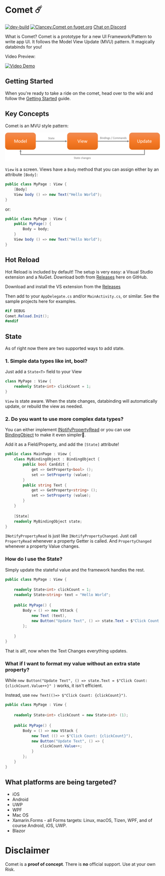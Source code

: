 # Comet ☄️ 

[![dev-build](https://github.com/dotnet/Comet/actions/workflows/dev.yml/badge.svg)](https://github.com/dotnet/Comet/actions/workflows/dev.yml)  [![Clancey.Comet on fuget.org](https://www.fuget.org/packages/Clancey.Comet/badge.svg)](https://www.fuget.org/packages/Clancey.Comet)
[Chat on Discord](https://discord.gg/7Ms7ptM)


What is Comet? Comet is a prototype for a new UI Framework/Pattern to write app UI.  It follows the Model View Update (MVU) pattern. It magically databinds for you!  

Video Preview:

[![Video Demo](http://img.youtube.com/vi/-Ieg9UadN8s/0.jpg)](http://www.youtube.com/watch?v=-Ieg9UadN8s)

## Getting Started

When you're ready to take a ride on the comet, head over to the wiki and follow the [Getting Started](https://github.com/Clancey/Comet/wiki/Getting-Started) guide.

## Key Concepts

Comet is an MVU style pattern:

![MVU pattern](art/mvu-pattern.png)

`View` is a screen. Views have a `Body` method that you can assign either by an attribute `[Body]`:

``` cs
public class MyPage : View {
    [Body]
    View body () => new Text("Hello World");
}
```

or:

``` cs
public class MyPage : View {
    public MyPage() {
        Body = body;
    }
    View body () => new Text("Hello World");
}
```

## Hot Reload

Hot Reload is included by default! The setup is very easy: a Visual Studio extension and a NuGet. Download both from [Releases](https://github.com/Clancey/Comet/releases) here on GitHub.

Download and install the VS extension from the [Releases](https://github.com/Clancey/Comet/releases/)

Then add to your `AppDelegate.cs` and/or `MainActivity.cs`, or similar. See the sample projects here for examples.

``` cs
#if DEBUG
Comet.Reload.Init();
#endif
```


## State

As of right now there are two supported ways to add state.

### 1. Simple data types like int, bool?

Just add a `State<T>` field to your View

``` cs
class MyPage : View {
    readonly State<int> clickCount = 1;
}
```

`View` is state aware. When the state changes, databinding will automatically update, or rebuild the view as needed.

### 2. Do you want to use more complex data types?

You can either implement [INotifyPropertyRead](https://github.com/Clancey/Comet/blob/master/src/Comet/BindingObject.cs#L13) or you can use [BindingObject](https://github.com/Clancey/Comet/blob/master/src/Comet/BindingObject.cs) to make it even simpler.

Add it as a Field/Property, and add the `[State]` attribute!


``` cs
public class MainPage : View {
    class MyBindingObject : BindingObject {
        public bool CanEdit {
            get => GetProperty<bool> ();
            set => SetProperty (value);
        }
        public string Text {
            get => GetProperty<string> ();
            set => SetProperty (value);
        }
    }

    [State]
    readonly MyBindingObject state;
}

```

`INotifyPropertyRead` is just like `INotifyPropertyChanged`. Just call `PropertyRead` whenever a property Getter is called. And `PropertyChanged` whenever a property Value changes.

### How do I use the State?

Simply update the stateful value and the framework handles the rest. 

``` cs
public class MyPage : View {

    readonly State<int> clickCount = 1;
    readonly State<string> text = "Hello World";

    public MyPage() {
        Body = () => new VStack {
            new Text (text),			
            new Button("Update Text", () => state.Text = $"Click Count: {clickCount.Value++}")
        };

    }
}
```

That is all!, now when the Text Changes everything updates. 

### What if I want to format my value without an extra state property?

While `new Button("Update Text", () => state.Text = $"Click Count: {clickCount.Value++}" )` works, it isn't efficient.

Instead, use `new Text(()=> $"Click Count: {clickCount}")`.

``` cs
public class MyPage : View {

    readonly State<int> clickCount = new State<int> (1);

    public MyPage() {
        Body = () => new VStack {
            new Text (() => $"Click Count: {clickCount}"),
            new Button("Update Text", () => {
                clickCount.Value++;
            }
        };
    }
}

```


## What platforms are being targeted?

* iOS
* Android
* UWP
* WPF
* Mac OS
* Xamarin.Forms - all Forms targets: Linux, macOS, Tizen, WPF, and of course Android, iOS, UWP.
* Blazor

# Disclaimer

Comet is a **proof of concept**. There is **no** official support. Use at your own Risk.
